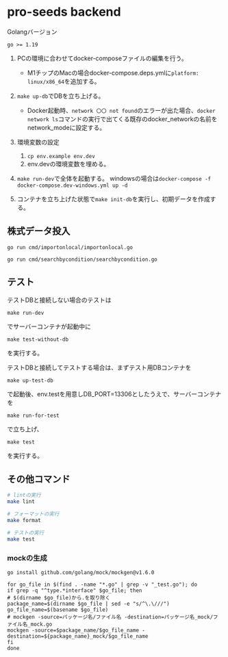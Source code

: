 # pro-seeds backend

Golangバージョン
```
go >= 1.19
```

1. PCの環境に合わせてdocker-composeファイルの編集を行う。  
    - M1チップのMacの場合docker-compose.deps.ymlに`platform: linux/x86_64`を追加する。
2. `make up-db`でDBを立ち上げる。  
    - Docker起動時、`network 〇〇 not found`のエラーが出た場合、`docker network ls`コマンドの実行で出てくる既存のdocker_networkの名前をnetwork_modeに設定する。
3. 環境変数の設定
    1. `cp env.example env.dev`
    2. env.devの環境変数を埋める。

4. `make run-dev`で全体を起動する。
windowsの場合は`docker-compose -f docker-compose.dev-windows.yml up -d`
5. コンテナを立ち上げた状態で`make init-db`を実行し、初期データを作成する。

## 株式データ投入

```
go run cmd/importonlocal/importonlocal.go

go run cmd/searchbycondition/searchbycondition.go
```
## テスト

テストDBと接続しない場合のテストは

```
make run-dev
```

でサーバーコンテナが起動中に

```
make test-without-db
```

を実行する。

テストDBと接続してテストする場合は、まずテスト用DBコンテナを

```
make up-test-db
```

で起動後、env.testを用意しDB_PORT=13306としたうえで、サーバーコンテナを

```
make run-for-test
```

で立ち上げ、

```
make test
```

を実行する。

## その他コマンド
```sh
# lintの実行
make lint

# フォーマットの実行
make format

# テストの実行
make test
```

### mockの生成
```
go install github.com/golang/mock/mockgen@v1.6.0

for go_file in $(find . -name "*.go" | grep -v "_test.go"); do
if grep -q "^type.*interface" $go_file; then
# $(dirname $go_file)から.を取り除く
package_name=$(dirname $go_file | sed -e "s/^\.\///")
go_file_name=$(basename $go_file)
# mockgen -source=パッケージ名/ファイル名 -destination=パッケージ名_mock/ファイル名_mock.go
mockgen -source=$package_name/$go_file_name -destination=${package_name}_mock/$go_file_name
fi
done
```
